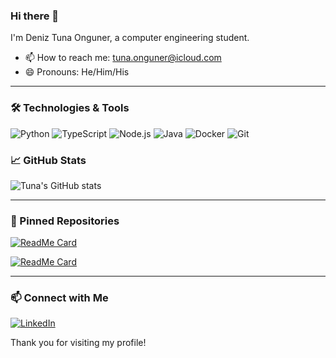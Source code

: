 ### Hi there 👋

I'm Deniz Tuna Onguner, a computer engineering student.

<!--
**Tuna-Onguner/Tuna-Onguner** is a ✨ _special_ ✨ repository because its `README.md` (this file) appears on your GitHub profile.


- 🔭 I’m currently working on [Project Name](link-to-project) - a brief description of the project.
- 🌱 I’m currently learning [Technology/Framework] - what you're focusing on improving.
- 👯 I’m looking to collaborate on interesting open-source projects.
- 🤔 I’m looking for help with [Specific Problem/Area].
- 💬 Ask me about web development, machine learning, or any of my projects.
-->
- 📫 How to reach me: [tuna.onguner@icloud.com](mailto:tuna.onguner@icloud.com)
- 😄 Pronouns: He/Him/His
<!--
- ⚡ Fun fact: I love reading.
-->

---

### 🛠️ Technologies & Tools

![Python](https://img.shields.io/badge/Python-3776AB?style=for-the-badge&logo=python&logoColor=white)
![TypeScript](https://img.shields.io/badge/TypeScript-3178C6?style=for-the-badge&logo=typescript&logoColor=white)
![Node.js](https://img.shields.io/badge/Node.js-339933?style=for-the-badge&logo=nodedotjs&logoColor=white)
![Java](https://img.shields.io/badge/Java-007396?style=for-the-badge&logo=java&logoColor=white)
![Docker](https://img.shields.io/badge/Docker-2496ED?style=for-the-badge&logo=docker&logoColor=white)
![Git](https://img.shields.io/badge/Git-F05032?style=for-the-badge&logo=git&logoColor=white)

### 📈 GitHub Stats

![Tuna's GitHub stats](https://github-readme-stats.vercel.app/api?username=Tuna-Onguner&show_icons=true&theme=dark)

---

### 📌 Pinned Repositories

[![ReadMe Card](https://github-readme-stats.vercel.app/api/pin/?username=Tuna-Onguner&repo=Bilkent&theme=dark)](https://github.com/Tuna-Onguner/Bilkent)

[![ReadMe Card](https://github-readme-stats.vercel.app/api/pin/?username=Tuna-Onguner&repo=Alkahest&theme=dark)](https://github.com/Tuna-Onguner/Alkahest)

---

### 📫 Connect with Me

[![LinkedIn](https://img.shields.io/badge/LinkedIn-0077B5?style=for-the-badge&logo=linkedin&logoColor=white)](https://www.linkedin.com/in/tuna-onguner/)

Thank you for visiting my profile!
